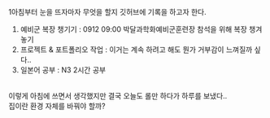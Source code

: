 1아침부터 눈을 뜨자마자 무엇을 할지 깃허브에 기록을 하고자 한다. <br>
1. 예비군 복장 챙기기 : 0912 09:00 박달과학화예비군훈련장 참석을 위해 복장 챙겨 놓기 <br>
2. 프로젝트 & 포트폴리오 작업 : 이거는 계속 하려고 해도 뭔가 거부감이 느껴질까 싶다.. <br>
3. 일본어 공부 : N3 2시간 공부 <br>
<br>
이렇게 아침에 쓰면서 생각했지만 결국 오늘도 롤만 하다가 하루를 보냈다.. <br>
집이란 환경 자체를 바꿔야 할까? <br>
